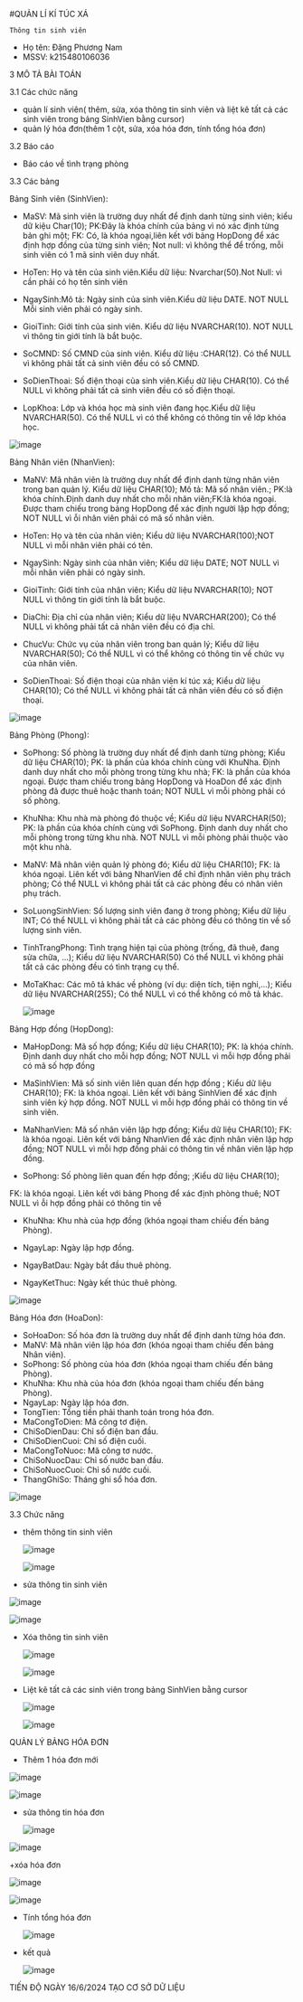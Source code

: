 #QUẢN LÍ KÍ TÚC XÁ 


    Thông tin sinh viên 
   + Họ tên: Đặng Phương Nam
   + MSSV: k215480106036

3 MÔ TẢ BÀI TOÁN 


3.1 Các chức năng 
+ quản lí sinh viên( thêm, sửa, xóa thông tin sinh viên và liệt kê tất cả các sinh viên trong bảng SinhVien bằng cursor)
+ quản lý hóa đơn(thêm 1 cột, sửa, xóa hóa đơn, tính tổng hóa đơn)

  
3.2 Báo cáo

 + Báo cáo về tình trạng phòng

3.3 Các bảng 


Bảng Sinh viên (SinhVien):


 + MaSV: Mã sinh viên là trường duy nhất để định danh từng sinh viên; kiểu dữ kiệu Char(10);  PK:Đây là khóa chính của bảng vì nó xác định từng bản ghi một; FK: Có, là khóa ngoại,liên kết với bảng HopDong để xác định hợp đồng của từng sinh viên; Not null: vì không thể để trống, mỗi sinh viên có 1 mã sinh viên duy nhất.
   
 + HoTen: Họ và tên của sinh viên.Kiểu dữ liệu: Nvarchar(50).Not Null: vì cần phải có họ tên sinh viên
   
 + NgaySinh:Mô tả: Ngày sinh của sinh viên.Kiểu dữ liệu DATE. NOT NULL Mỗi sinh viên phải có ngày sinh.

 + GioiTinh: Giới tính của sinh viên. Kiểu dữ liệu NVARCHAR(10). NOT NULL vì thông tin giới tính là bắt buộc.
   
 + SoCMND: Số CMND của sinh viên. Kiểu dữ liệu :CHAR(12). Có thể NULL vì không phải tất cả sinh viên đều có số CMND.

 + SoDienThoai: Số điện thoại của sinh viên.Kiểu dữ liệu CHAR(10). Có thể NULL vì không phải tất cả sinh viên đều có số điện thoại.
   
 + LopKhoa: Lớp và khóa học mà sinh viên đang học.Kiểu dữ liệu NVARCHAR(50). Có thể NULL vì có thể không có thông tin về lớp khóa học.

   
![image](https://github.com/Dang-Nam/Dang-Nam/assets/168844237/ffde3fd3-4465-405c-8286-a6311b0c477a)



Bảng Nhân viên (NhanVien):


 + MaNV: Mã nhân viên là trường duy nhất để định danh từng nhân viên trong ban quản lý. Kiểu dữ liệu CHAR(10); Mô tả: Mã số nhân viên.;
   PK:là khóa chính.Định danh duy nhất cho mỗi nhân viên;FK:là khóa ngoại. Được tham chiếu trong bảng HopDong để xác định người lập hợp đồng;
   NOT NULL vì ỗi nhân viên phải có mã số nhân viên.
   
 + HoTen: Họ và tên của nhân viên; Kiểu dữ liệu NVARCHAR(100);NOT NULL vì mỗi nhân viên phải có tên.
   
 + NgaySinh: Ngày sinh của nhân viên; Kiểu dữ liệu DATE; NOT NULL vì mỗi nhân viên phải có ngày sinh.
   
 + GioiTinh: Giới tính của nhân viên; Kiểu dữ liệu NVARCHAR(10); NOT NULL vì thông tin giới tính là bắt buộc.
   
 + DiaChi: Địa chỉ của nhân viên; Kiểu dữ liệu NVARCHAR(200); Có thể NULL vì không phải tất cả nhân viên đều có địa chỉ.
   
 + ChucVu: Chức vụ của nhân viên trong ban quản lý; Kiểu dữ liệu NVARCHAR(50); Có thể NULL vì có thể không có thông tin về chức vụ của nhân viên.
   
 + SoDienThoai: Số điện thoại của nhân viên kí túc xá;  Kiểu dữ liệu CHAR(10); Có thể NULL vì không phải tất cả nhân viên đều có số điện thoại.


![image](https://github.com/Dang-Nam/Dang-Nam/assets/168844237/8dd798dc-0094-4438-ad1c-3acb96a52a6f)



Bảng Phòng (Phong):


 + SoPhong: Số phòng là trường duy nhất để định danh từng phòng; Kiểu dữ liệu CHAR(10); PK: là phần của khóa chính cùng với KhuNha. Định danh duy nhất cho mỗi phòng trong từng khu nhà;
FK: là phần của khóa ngoại. Được tham chiếu trong bảng HopDong và HoaDon để xác định phòng đã được thuê hoặc thanh toán; NOT NULL vì mỗi phòng phải có số phòng.
   
 + KhuNha: Khu nhà mà phòng đó thuộc về; Kiểu dữ liệu NVARCHAR(50);
PK: là phần của khóa chính cùng với SoPhong. Định danh duy nhất cho mỗi phòng trong từng khu nhà.
NOT NULL vì mỗi phòng phải thuộc vào một khu nhà.

 + MaNV: Mã nhân viên quản lý phòng đó; Kiểu dữ liệu CHAR(10); 
FK: là khóa ngoại. Liên kết với bảng NhanVien để chỉ định nhân viên phụ trách phòng; 
Có thể NULL vì không phải tất cả các phòng đều có nhân viên phụ trách.

 + SoLuongSinhVien: Số lượng sinh viên đang ở trong phòng; Kiểu dữ liệu INT;
Có thể NULL vì không phải tất cả các phòng đều có thông tin về số lượng sinh viên.
   
 + TinhTrangPhong: Tình trạng hiện tại của phòng (trống, đã thuê, đang sửa chữa, ...); Kiểu dữ liệu NVARCHAR(50)
Có thể NULL vì không phải tất cả các phòng đều có tình trạng cụ thể.
   
 + MoTaKhac: Các mô tả khác về phòng (ví dụ: diện tích, tiện nghi,...); Kiểu dữ liệu NVARCHAR(255);
Có thể NULL vì có thể không có mô tả khác.

   
   ![image](https://github.com/Dang-Nam/Dang-Nam/assets/168844237/88c42a42-856b-4d3f-ba8d-9825ebbde0b2)


 Bảng Hợp đồng (HopDong):

 
 + MaHopDong: Mã số hợp đồng; Kiểu dữ liệu CHAR(10);
PK: là khóa chính. Định danh duy nhất cho mỗi hợp đồng; NOT NULL vì mỗi hợp đồng phải có mã số hợp đồng
   
 + MaSinhVien: Mã số sinh viên liên quan đến hợp đồng ; Kiểu dữ liệu CHAR(10);
FK: là khóa ngoại. Liên kết với bảng SinhVien để xác định sinh viên ký hợp đồng.
NOT NULL vì mỗi hợp đồng phải có thông tin về sinh viên.
   
 + MaNhanVien: Mã số nhân viên lập hợp đồng; Kiểu dữ liệu CHAR(10);
FK: là khóa ngoại. Liên kết với bảng NhanVien để xác định nhân viên lập hợp đồng;
NOT NULL vì mỗi hợp đồng phải có thông tin về nhân viên lập hợp đồng.

 + SoPhong: Số phòng liên quan đến hợp đồng; ;Kiểu dữ liệu CHAR(10);

FK: là khóa ngoại. Liên kết với bảng Phong để xác định phòng thuê;
NOT NULL vì ỗi hợp đồng phải có thông tin về
   
 + KhuNha: Khu nhà của hợp đồng (khóa ngoại tham chiếu đến bảng Phòng).
   
 + NgayLap: Ngày lập hợp đồng.
   
 + NgayBatDau: Ngày bắt đầu thuê phòng.

 + NgayKetThuc: Ngày kết thúc thuê phòng.

![image](https://github.com/Dang-Nam/Dang-Nam/assets/168844237/802cd00d-409d-4bfd-b875-2cf3171de5bf)


   Bảng Hóa đơn (HoaDon):
 + SoHoaDon: Số hóa đơn là trường duy nhất để định danh từng hóa đơn.
 + MaNV: Mã nhân viên lập hóa đơn (khóa ngoại tham chiếu đến bảng Nhân viên).
 + SoPhong: Số phòng của hóa đơn (khóa ngoại tham chiếu đến bảng Phòng).
 + KhuNha: Khu nhà của hóa đơn (khóa ngoại tham chiếu đến bảng Phòng).
 + NgayLap: Ngày lập hóa đơn.
 + TongTien: Tổng tiền phải thanh toán trong hóa đơn.
 + MaCongToDien: Mã công tơ điện.
 + ChiSoDienDau: Chỉ số điện ban đầu.
 + ChiSoDienCuoi: Chỉ số điện cuối.
 + MaCongToNuoc: Mã công tơ nước.
 + ChiSoNuocDau: Chỉ số nước ban đầu.
 + ChiSoNuocCuoi: Chỉ số nước cuối.
 + ThangGhiSo: Tháng ghi sổ hóa đơn.
   
![image](https://github.com/Dang-Nam/Dang-Nam/assets/168844237/dbb839f7-23a2-47f0-8337-e22cd0ecdc95)


3.3 Chức năng 


+ thêm thông tin sinh viên


  ![image](https://github.com/Dang-Nam/Dang-Nam/assets/168844237/afe53195-2d51-44f6-8cfe-da045ccf1b61)
  
  ![image](https://github.com/Dang-Nam/Dang-Nam/assets/168844237/17c1e014-3a50-409f-86bf-b247e9f85857)
  
+ sửa thông tin sinh viên
  
  
![image](https://github.com/Dang-Nam/Dang-Nam/assets/168844237/764ac561-534f-486f-b76d-a6279df6b482)

![image](https://github.com/Dang-Nam/Dang-Nam/assets/168844237/c33a9e9b-31d7-4fcc-8396-3cbea2da18c1)


+ Xóa thông tin sinh viên


  ![image](https://github.com/Dang-Nam/Dang-Nam/assets/168844237/ff83fdd7-1451-4a66-ac17-6da4b13e56b5)

  ![image](https://github.com/Dang-Nam/Dang-Nam/assets/168844237/b73a2a7e-9b0d-41e3-bbe6-383580f1212c)


+ Liệt kê tất cả các sinh viên trong bảng SinhVien bằng cursor

  
  ![image](https://github.com/Dang-Nam/Dang-Nam/assets/168844237/6a670c6c-065d-43cb-9252-41bcb4ae2522)

  ![image](https://github.com/Dang-Nam/Dang-Nam/assets/168844237/342584a3-fae0-442b-8278-223b0a70774a)


QUẢN LÝ BẢNG HÓA ĐƠN 
+ Thêm 1 hóa đơn mới


![image](https://github.com/Dang-Nam/Dang-Nam/assets/168844237/59f05b99-bd25-439e-b335-f0fda3b56327)

![image](https://github.com/Dang-Nam/Dang-Nam/assets/168844237/1dc8bd84-bc1f-4d0d-88b6-0fa6da1ab8e1)


+ sửa thông tin hóa đơn


   ![image](https://github.com/Dang-Nam/Dang-Nam/assets/168844237/69f9247a-2875-4513-b870-2911fae8851e)

![image](https://github.com/Dang-Nam/Dang-Nam/assets/168844237/16677d12-5f10-4d7a-9868-b459e518e07e)


  +xóa hóa đơn

 
![image](https://github.com/Dang-Nam/Dang-Nam/assets/168844237/5c2d6622-f2f9-4309-883d-837d6444de75)

![image](https://github.com/Dang-Nam/Dang-Nam/assets/168844237/aebd8e7a-574b-407f-811e-b5c8a1f1ab6c)


 + Tính tổng hóa đơn


   ![image](https://github.com/Dang-Nam/Dang-Nam/assets/168844237/3c3ca906-1c14-48a2-8a38-9a18b6b09e52)

  + kết quả


    ![image](https://github.com/Dang-Nam/Dang-Nam/assets/168844237/66eecbfc-15e2-45ac-b66b-3e40a3152402)


TIẾN ĐỘ 
NGÀY 16/6/2024 TẠO CƠ SỞ DỮ LIỆU






  
